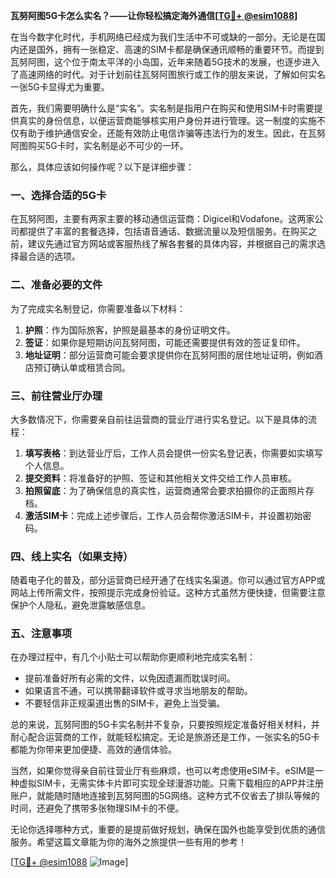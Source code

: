 **瓦努阿图5G卡怎么实名？——让你轻松搞定海外通信[[TG💪+ @esim1088](https://t.me/s/esim1088)]**

在当今数字化时代，手机网络已经成为我们生活中不可或缺的一部分。无论是在国内还是国外，拥有一张稳定、高速的SIM卡都是确保通讯顺畅的重要环节。而提到瓦努阿图，这个位于南太平洋的小岛国，近年来随着5G技术的发展，也逐步进入了高速网络的时代。对于计划前往瓦努阿图旅行或工作的朋友来说，了解如何实名一张5G卡显得尤为重要。

首先，我们需要明确什么是“实名”。实名制是指用户在购买和使用SIM卡时需要提供真实的身份信息，以便运营商能够核实用户身份并进行管理。这一制度的实施不仅有助于维护通信安全，还能有效防止电信诈骗等违法行为的发生。因此，在瓦努阿图购买5G卡时，实名制是必不可少的一环。

那么，具体应该如何操作呢？以下是详细步骤：

### 一、选择合适的5G卡

在瓦努阿图，主要有两家主要的移动通信运营商：Digicel和Vodafone。这两家公司都提供了丰富的套餐选择，包括语音通话、数据流量以及短信服务。在购买之前，建议先通过官方网站或客服热线了解各套餐的具体内容，并根据自己的需求选择最合适的选项。

### 二、准备必要的文件

为了完成实名制登记，你需要准备以下材料：
1. **护照**：作为国际旅客，护照是最基本的身份证明文件。
2. **签证**：如果你是短期访问瓦努阿图，可能还需要提供有效的签证复印件。
3. **地址证明**：部分运营商可能会要求提供你在瓦努阿图的居住地址证明，例如酒店预订确认单或租赁合同。

### 三、前往营业厅办理

大多数情况下，你需要亲自前往运营商的营业厅进行实名登记。以下是具体的流程：
1. **填写表格**：到达营业厅后，工作人员会提供一份实名登记表，你需要如实填写个人信息。
2. **提交资料**：将准备好的护照、签证和其他相关文件交给工作人员审核。
3. **拍照留底**：为了确保信息的真实性，运营商通常会要求拍摄你的正面照片存档。
4. **激活SIM卡**：完成上述步骤后，工作人员会帮你激活SIM卡，并设置初始密码。

### 四、线上实名（如果支持）

随着电子化的普及，部分运营商已经开通了在线实名渠道。你可以通过官方APP或网站上传所需文件，按照提示完成身份验证。这种方式虽然方便快捷，但需要注意保护个人隐私，避免泄露敏感信息。

### 五、注意事项

在办理过程中，有几个小贴士可以帮助你更顺利地完成实名制：
- 提前准备好所有必需的文件，以免因遗漏而耽误时间。
- 如果语言不通，可以携带翻译软件或寻求当地朋友的帮助。
- 不要轻信非正规渠道出售的SIM卡，避免上当受骗。

总的来说，瓦努阿图的5G卡实名制并不复杂，只要按照规定准备好相关材料，并耐心配合运营商的工作，就能轻松搞定。无论是旅游还是工作，一张实名的5G卡都能为你带来更加便捷、高效的通信体验。

当然，如果你觉得亲自前往营业厅有些麻烦，也可以考虑使用eSIM卡。eSIM是一种虚拟SIM卡，无需实体卡片即可实现全球漫游功能。只需下载相应的APP并注册账户，就能随时随地连接到瓦努阿图的5G网络。这种方式不仅省去了排队等候的时间，还避免了携带多张物理SIM卡的不便。

无论你选择哪种方式，重要的是提前做好规划，确保在国外也能享受到优质的通信服务。希望这篇文章能为你的海外之旅提供一些有用的参考！

[[TG💪+ @esim1088](https://t.me/s/esim1088) ![Image](https://i.postimg.cc/4NQfJmqS/Snipaste-2025-05-13-00-14-12.png)]